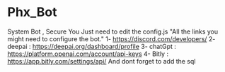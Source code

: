 # Phx_Bot
 System Bot , Secure 
 You Just need to edit the config.js
 "All the links you might need to configure the bot."
 1- https://discord.com/developers/ 
 2- deepai : https://deepai.org/dashboard/profile
 3- chatGpt : https://platform.openai.com/account/api-keys
 4-  Bitly : https://app.bitly.com/settings/api/
And dont forget to add the sql 
